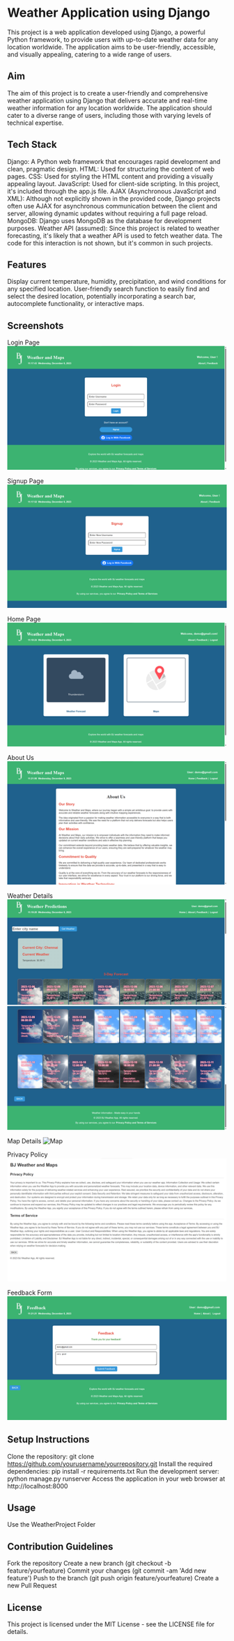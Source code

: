 # Weather Application using Django

This project is a web application developed using Django, a powerful Python framework, to provide users with up-to-date weather data for any location worldwide. The application aims to be user-friendly, accessible, and visually appealing, catering to a wide range of users.

## Aim
The aim of this project is to create a user-friendly and comprehensive weather application using Django that delivers accurate and real-time weather information for any location worldwide. The application should cater to a diverse range of users, including those with varying levels of technical expertise.

## Tech Stack
Django: A Python web framework that encourages rapid development and clean, pragmatic design.
HTML: Used for structuring the content of web pages.
CSS: Used for styling the HTML content and providing a visually appealing layout.
JavaScript: Used for client-side scripting. In this project, it's included through the app.js file.
AJAX (Asynchronous JavaScript and XML): Although not explicitly shown in the provided code, Django projects often use AJAX for asynchronous communication between the client and server, allowing dynamic updates without requiring a full page reload.
MongoDB: Django uses MongoDB as the database for development purposes.
Weather API (assumed): Since this project is related to weather forecasting, it's likely that a weather API is used to fetch weather data. The code for this interaction is not shown, but it's common in such projects.

## Features
Display current temperature, humidity, precipitation, and wind conditions for any specified location.
User-friendly search function to easily find and select the desired location, potentially incorporating a search bar, autocomplete functionality, or interactive maps.

## Screenshots

Login Page
![Login](login.png)

Signup Page
![signup](signup.png)

Home Page
![Home](home.png)

About Us
![About](about.png)

Weather Details
![Weather](weather1.png)
![Weather](weather2.png)

Map Details
![Map](map.png)

Privacy Policy
![Privacy](privacy.png)

Feedback Form
![Feedback](feedback.png)

## Setup Instructions
Clone the repository: git clone https://github.com/yourusername/yourrepository.git
Install the required dependencies: pip install -r requirements.txt
Run the development server: python manage.py runserver
Access the application in your web browser at http://localhost:8000

## Usage
Use the WeatherProject Folder

## Contribution Guidelines
Fork the repository
Create a new branch (git checkout -b feature/yourfeature)
Commit your changes (git commit -am 'Add new feature')
Push to the branch (git push origin feature/yourfeature)
Create a new Pull Request

## License
This project is licensed under the MIT License - see the LICENSE file for details.
